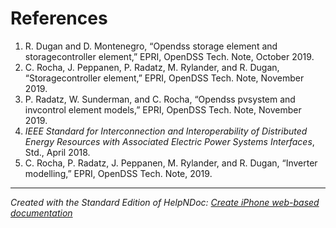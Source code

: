 # References

1. R. Dugan and D. Montenegro, “Opendss storage element and storagecontroller element,” EPRI, OpenDSS Tech. Note, October 2019.
1. C. Rocha, J. Peppanen, P. Radatz, M. Rylander, and R. Dugan, “Storagecontroller element,” EPRI, OpenDSS Tech. Note, November 2019.
1. P. Radatz, W. Sunderman, and C. Rocha, “Opendss pvsystem and invcontrol element models,” EPRI, OpenDSS Tech. Note, November 2019.
1. *IEEE Standard for Interconnection and Interoperability of Distributed Energy Resources with Associated Electric Power Systems Interfaces*, Std., April 2018.
1. C. Rocha, P. Radatz, J. Peppanen, M. Rylander, and R. Dugan, “Inverter modelling,” EPRI, OpenDSS Tech. Note, 2019.

***
_Created with the Standard Edition of HelpNDoc: [Create iPhone web-based documentation](<https://www.helpndoc.com/feature-tour/iphone-website-generation>)_
